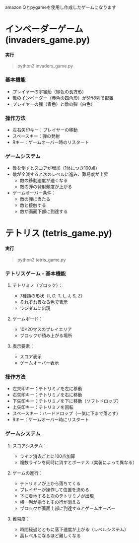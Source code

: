 amazon Qとpygameを使用し作成したゲームになります

# インベーダーゲーム (invaders_game.py)

#### 実行
> python3 invaders_game.py

### 基本機能
- プレイヤーの宇宙船（緑色の長方形）
- 敵のインベーダー（赤色の四角形）が5行8列で配置
- プレイヤーの弾（青色）と敵の弾（白色）

### 操作方法
- 左右矢印キー：プレイヤーの移動
- スペースキー：弾の発射
- Rキー：ゲームオーバー時のリスタート

### ゲームシステム
- 敵を倒すとスコアが増加（1体につき100点）
- 敵が全滅すると次のレベルに進み、難易度が上昇
  - 敵の移動速度が速くなる
  - 敵の弾の発射頻度が上がる
- ゲームオーバー条件：
  - 敵の弾に当たる
  - 敵と接触する
  - 敵が画面下部に到達する

# テトリス (tetris_game.py)

#### 実行
> python3 tetris_game.py

### テトリスゲーム - 基本機能

1. テトリミノ（ブロック）：
   - 7種類の形状（I, O, T, L, J, S, Z）
   - それぞれ異なる色で表示
   - ランダムに出現

2. ゲームボード：
   - 10×20マスのプレイエリア
   - ブロックが積み上がる場所

3. 表示要素：
   - スコア表示
   - ゲームオーバー表示

### 操作方法
- 左矢印キー：テトリミノを左に移動
- 右矢印キー：テトリミノを右に移動
- 下矢印キー：テトリミノを下に移動（ソフトドロップ）
- 上矢印キー：テトリミノを回転
- スペースキー：ハードドロップ（一気に下まで落とす）
- Rキー：ゲームオーバー時にリスタート

### ゲームシステム

1. スコアシステム：
   - ライン消去ごとに100点加算
   - 複数ラインを同時に消すとボーナス（実装によって異なる）

2. ゲームの進行：
   - テトリミノが上から落ちてくる
   - プレイヤーが操作して位置を決める
   - 下に着地すると次のテトリミノが出現
   - 横一列が揃うとその行が消える
   - ブロックが画面上部に到達するとゲームオーバー
   
3. 難易度：
   - 時間経過とともに落下速度が上がる（レベルシステム）
   - 高レベルになるほど難しくなる
